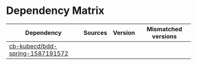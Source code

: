 # Dependency Matrix

Dependency | Sources | Version | Mismatched versions
---------- | ------- | ------- | -------------------
[cb-kubecd/bdd-spring-1587191572](https://github.com/cb-kubecd/bdd-spring-1587191572.git) |  | []() | 
